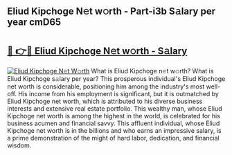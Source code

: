## Eliud Kipchoge N𝚎t w𝚘rth - Part-i3b S𝚊lary per year cmD65

# <h2><a href="http://gc2nylm.nevu.top/?p=Eliud+Kipchoge">🔗 👉🔴 Eliud Kipchoge N𝚎t w𝚘rth - S𝚊lary</a></h2>

[![Eliud Kipchoge N𝚎t W𝚘rth](https://i.imgur.com/Oavwk0R.jpeg)](http://gc2nylm.nevu.top/?p=Eliud+Kipchoge)
What is Eliud Kipchoge n𝚎t w𝚘rth? What is Eliud Kipchoge s𝚊lary per year?
This prosperous individual's Eliud Kipchoge net worth is considerable, positioning him among the industry's most well-off. His income from his employment is significant, but it is outmatched by Eliud Kipchoge net worth, which is attributed to his diverse business interests and extensive real estate portfolio. This wealthy man, whose Eliud Kipchoge net worth is among the highest in the world, is celebrated for his business acumen and financial savvy. This affluent individual, whose Eliud Kipchoge net worth is in the billions and who earns an impressive salary, is a prime demonstration of the might of hard labor, dedication, and financial wisdom.
